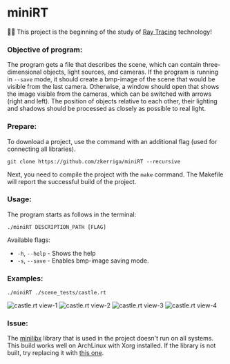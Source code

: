 # miniRT
:eyes::art: This project is the beginning of the study of <a href="https://en.wikipedia.org/wiki/Ray_tracing_(graphics)">Ray Tracing</a> technology!

### Objective of program:
The program gets a file that describes the scene, which can contain three-dimensional objects, light sources, and cameras.
If the program is running in `--save` mode, it should create a bmp-image of the scene that would be visible from the last camera. Otherwise, a window should open that shows the image visible from the cameras, which can be switched with arrows (right and left). The position of objects relative to each other, their lighting and shadows should be processed as closely as possible to real light.

### Prepare:
To download a project, use the command with an additional flag (used for connecting all libraries).
```
git clone https://github.com/zkerriga/miniRT --recursive
```
Next, you need to compile the project with the ` make ` command. The Makefile will report the successful build of the project.

### Usage:
The program starts as follows in the terminal:
```
./miniRT DESCRIPTION_PATH [FLAG]
```
Available flags:
- `-h`, `--help`  -  Shows the help
- `-s`, `--save`  -  Enables bmp-image saving mode.

### Examples:
```
./miniRT ./scene_tests/castle.rt
```
![castle.rt view-1](https://github.com/zkerriga/miniRT/blob/master/images/castle.jpg)
![castle.rt view-2](https://github.com/zkerriga/miniRT/blob/master/images/castle_view2.jpg)
![castle.rt view-3](https://github.com/zkerriga/miniRT/blob/master/images/castle_view3.jpg)
![castle.rt view-4](https://github.com/zkerriga/miniRT/blob/master/images/castle_view4.jpg)

### Issue:
The <a href="https://github.com/ttshivhula/minilibx.git">minilibx</a> library that is used in the project doesn't run on all systems. This build works well on ArchLinux with Xorg installed. If the library is not built, try replacing it with <a href="https://github.com/42Paris/minilibx-linux">this one</a>.
